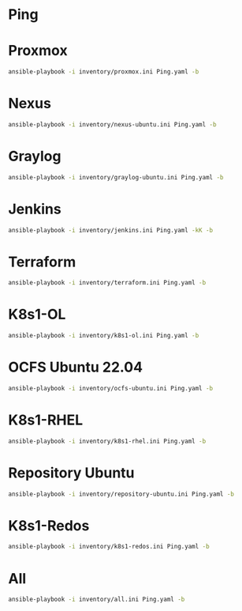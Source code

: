 # Ping

# Proxmox
```bash
ansible-playbook -i inventory/proxmox.ini Ping.yaml -b
```

# Nexus
```bash
ansible-playbook -i inventory/nexus-ubuntu.ini Ping.yaml -b
```

# Graylog
```bash
ansible-playbook -i inventory/graylog-ubuntu.ini Ping.yaml -b
```

# Jenkins
```bash
ansible-playbook -i inventory/jenkins.ini Ping.yaml -kK -b
```

# Terraform
```bash
ansible-playbook -i inventory/terraform.ini Ping.yaml -b
```

# K8s1-OL
```bash
ansible-playbook -i inventory/k8s1-ol.ini Ping.yaml -b
```

# OCFS Ubuntu 22.04
```bash
ansible-playbook -i inventory/ocfs-ubuntu.ini Ping.yaml -b
```

# K8s1-RHEL
```bash
ansible-playbook -i inventory/k8s1-rhel.ini Ping.yaml -b
```

# Repository Ubuntu
```bash
ansible-playbook -i inventory/repository-ubuntu.ini Ping.yaml -b
```

# K8s1-Redos
```bash
ansible-playbook -i inventory/k8s1-redos.ini Ping.yaml -b
```

# All
```bash
ansible-playbook -i inventory/all.ini Ping.yaml -b
```

